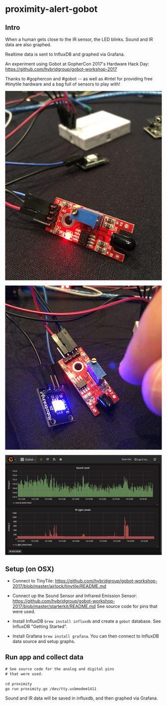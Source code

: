 # proximity-alert-gobot

## Intro

When a human gets close to the IR sensor, the LED blinks. Sound and IR data are also graphed.

Realtime data is sent to InfluxDB and graphed via Grafana.

An experiment using Gobot at GopherCon 2017's Hardware Hack Day: https://github.com/hybridgroup/gobot-workshop-2017

Thanks to #gophercon and #gobot -- as well as #intel for providing free #tinytile hardware and a bag full of sensors to play with!

![proximity-1](proximity-1.jpg)

![proximity-2](proximity-2.jpg)

![Grafana](grafana.png)

## Setup (on OSX)

* Connect to TinyTile: https://github.com/hybridgroup/gobot-workshop-2017/blob/master/airlock/tinytile/README.md

* Connect up the Sound Sensor and Infrared Emission Sensor: https://github.com/hybridgroup/gobot-workshop-2017/blob/master/starterkit/README.md See source code for pins that were used.

* Install InfluxDB `brew install influxdb` and create a `gobot` database. See InfluxDB "Getting Started".

* Install Grafana `brew install grafana`. You can then connect to InfluxDB data source and setup graphs.

## Run app and collect data

    # See source code for the analog and digital pins
    # that were used.

    cd proximity
    go run proximity.go /dev/tty.usbmodem1411

Sound and IR data will be saved in influxdb, and then graphed via Grafana.

